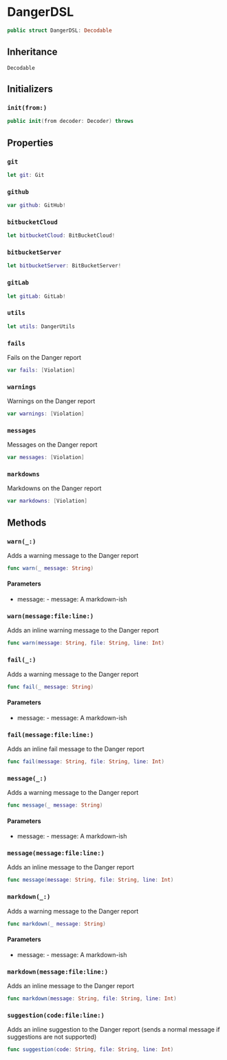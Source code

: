 # DangerDSL

``` swift
public struct DangerDSL:​ Decodable
```

## Inheritance

`Decodable`

## Initializers

### `init(from:​)`

``` swift
public init(from decoder:​ Decoder) throws
```

## Properties

### `git`

``` swift
let git:​ Git
```

### `github`

``` swift
var github:​ GitHub!
```

### `bitbucketCloud`

``` swift
let bitbucketCloud:​ BitBucketCloud!
```

### `bitbucketServer`

``` swift
let bitbucketServer:​ BitBucketServer!
```

### `gitLab`

``` swift
let gitLab:​ GitLab!
```

### `utils`

``` swift
let utils:​ DangerUtils
```

### `fails`

Fails on the Danger report

``` swift
var fails:​ [Violation]
```

### `warnings`

Warnings on the Danger report

``` swift
var warnings:​ [Violation]
```

### `messages`

Messages on the Danger report

``` swift
var messages:​ [Violation]
```

### `markdowns`

Markdowns on the Danger report

``` swift
var markdowns:​ [Violation]
```

## Methods

### `warn(_:​)`

Adds a warning message to the Danger report

``` swift
func warn(_ message:​ String)
```

#### Parameters

  - message:​ - message:​ A markdown-ish

### `warn(message:​file:​line:​)`

Adds an inline warning message to the Danger report

``` swift
func warn(message:​ String, file:​ String, line:​ Int)
```

### `fail(_:​)`

Adds a warning message to the Danger report

``` swift
func fail(_ message:​ String)
```

#### Parameters

  - message:​ - message:​ A markdown-ish

### `fail(message:​file:​line:​)`

Adds an inline fail message to the Danger report

``` swift
func fail(message:​ String, file:​ String, line:​ Int)
```

### `message(_:​)`

Adds a warning message to the Danger report

``` swift
func message(_ message:​ String)
```

#### Parameters

  - message:​ - message:​ A markdown-ish

### `message(message:​file:​line:​)`

Adds an inline message to the Danger report

``` swift
func message(message:​ String, file:​ String, line:​ Int)
```

### `markdown(_:​)`

Adds a warning message to the Danger report

``` swift
func markdown(_ message:​ String)
```

#### Parameters

  - message:​ - message:​ A markdown-ish

### `markdown(message:​file:​line:​)`

Adds an inline message to the Danger report

``` swift
func markdown(message:​ String, file:​ String, line:​ Int)
```

### `suggestion(code:​file:​line:​)`

Adds an inline suggestion to the Danger report (sends a normal message if suggestions are not supported)

``` swift
func suggestion(code:​ String, file:​ String, line:​ Int)
```
